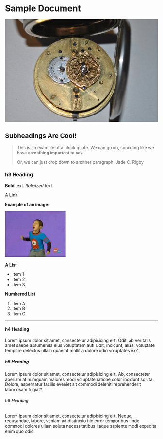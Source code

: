 Sample Document
===============

<span class="center">![](_media/images/sample-image1.jpg)</span>

Subheadings Are Cool!
---------------------

> This is an example of a block quote. We can go on, sounding like we have something important to say.
>
>Or, we can just drop down to another paragraph.
><span class="author">Jade C. Rigby</span>

### h3 Heading

**Bold** text. *Italicized* text.

[A Link](http://en.wikipedia.org/wiki/Hyperlink)

**Example of an image:** 

![Jam On It!](_media/images/sample-image2.jpg)

**A List**
- Item 1
- Item 2
- Item 3

**Numbered List**
1. Item A
2. Item B
3. Item C

---------------------------------------

#### h4 Heading

Lorem ipsum dolor sit amet, consectetur adipisicing elit. Odit, ab veritatis amet saepe assumenda eius voluptatem aut! Odit, incidunt, alias, voluptate tempore delectus ullam quaerat mollitia dolore odio voluptates ex?

##### h5 Heading

Lorem ipsum dolor sit amet, consectetur adipisicing elit. Ab, consectetur aperiam at numquam maiores modi voluptate ratione dolor incidunt soluta. Dolore, aspernatur facilis eveniet sit commodi deleniti reprehenderit laboriosam fugiat?

###### h6 Heading

Lorem ipsum dolor sit amet, consectetur adipisicing elit. Neque, recusandae, labore, veniam ad distinctio hic error temporibus unde commodi dolores ullam soluta necessitatibus itaque sapiente modi expedita enim quo odio.